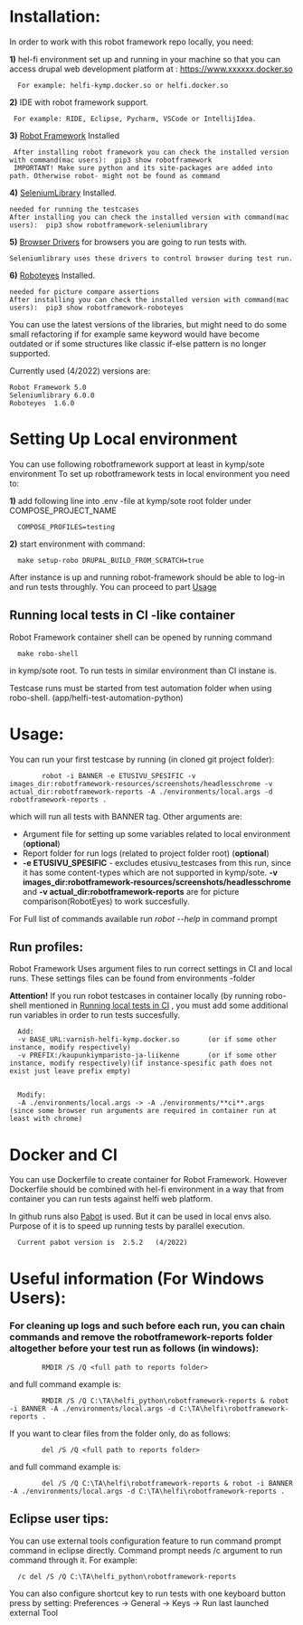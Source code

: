 # Installation:

In order to work with this robot framework repo locally, you need:

**1)** hel-fi environment set up and running in your machine so that you can access drupal web development platform at : https://www.xxxxxx.docker.so  
      
      For example: helfi-kymp.docker.so or helfi.docker.so
  
**2)** IDE with robot framework support.
     
     For example: RIDE, Eclipse, Pycharm, VSCode or IntellijIdea.
    
**3)**  [Robot Framework](https://robotframework.org/robotframework/latest/RobotFrameworkUserGuide.html#installation-instructions) Installed
      
     After installing robot framework you can check the installed version with command(mac users):  pip3 show robotframework
     IMPORTANT! Make sure python and its site-packages are added into path. Otherwise robot- might not be found as command
    
**4)**  [SeleniumLibrary](https://pypi.org/project/robotframework-seleniumlibrary/) Installed. 

    needed for running the testcases
    After installing you can check the installed version with command(mac users):  pip3 show robotframework-seleniumlibrary
    
**5)**  [Browser Drivers](https://pypi.org/project/robotframework-seleniumlibrary/#browser-drivers) for browsers you are going to run tests with.
    
    Seleniumlibrary uses these drivers to control browser during test run.

**6)**  [Roboteyes](https://github.com/jz-jess/RobotEyes) Installed.  

    needed for picture compare assertions
    After installing you can check the installed version with command(mac users):  pip3 show robotframework-roboteyes



            
You can use the latest versions of the libraries, but might need to do some small refactoring if for example same keyword would have become outdated or if some structures like classic if-else pattern is no longer supported.

Currently used (4/2022) versions are:

    Robot Framework 5.0
    Seleniumlibrary 6.0.0
    Roboteyes  1.6.0

# Setting Up Local environment
You can use following robotframework support at least in kymp/sote environment 
To set up robotframework tests in local environment you need to:

**1)** add following line into .env -file at kymp/sote root folder under COMPOSE_PROJECT_NAME

      COMPOSE_PROFILES=testing
**2)** start environment with command:

      make setup-robo DRUPAL_BUILD_FROM_SCRATCH=true
After instance is up and running robot-framework should be able to log-in and run tests throughly. You can proceed to part [Usage](https://github.com/City-of-Helsinki/helfi-test-automation-python#usage)

## Running local tests in CI -like container
Robot Framework container shell can be opened by running command 

      make robo-shell
in kymp/sote root. To run tests in similar environment than CI instane is.

Testcase runs must be started from test automation folder when using robo-shell.  (app/helfi-test-automation-python)

# Usage:
You can run your first testcase by running (in cloned git project folder):

            robot -i BANNER -e ETUSIVU_SPESIFIC -v images_dir:robotframework-resources/screenshots/headlesschrome -v actual_dir:robotframework-reports -A ./environments/local.args -d robotframework-reports .
which will run all tests with BANNER tag. Other arguments are:
- Argument file for setting up some variables related to local environment (**optional**)
- Report folder for run logs (related to project folder root)  (**optional**)
- **-e ETUSIVU_SPESIFIC** - excludes etusivu_testcases from this run, since it has some content-types which are not supported in kymp/sote.
 **-v images_dir:robotframework-resources/screenshots/headlesschrome** and 
 **-v actual_dir:robotframework-reports** are for picture comparison(RobotEyes) to work succesfully.

For Full list of commands available run *robot --help* in command prompt
## Run profiles:
Robot Framework Uses argument files to run correct settings in CI and local runs. These settings files can be found from environments -folder

**Attention!**
If you run robot testcases in container locally (by running robo-shell mentioned in [Running local tests in CI](https://github.com/City-of-Helsinki/helfi-test-automation-python#running-local-tests-in-ci--like-container) , you must add some additional run variables in order to run tests succesfully.

      Add:
      -v BASE_URL:varnish-helfi-kymp.docker.so       (or if some other instance, modify respectively)
      -v PREFIX:/kaupunkiymparisto-ja-liikenne       (or if some other instance, modify respectively)(if instance-spesific path does not exist just leave prefix empty)
     

      Modify:
      -A ./environments/local.args -> -A ./environments/**ci**.args    (since some browser run arguments are required in container run at least with chrome)

# Docker and CI
You can use Dockerfile to create container for Robot Framework. However Dockerfile should be combined with hel-fi environment in a way that from container you can run tests against helfi web platform.

In github runs also [Pabot](https://github.com/mkorpela/pabot) is used. But it can be used in local envs also. Purpose of it is to speed up running tests by parallel execution.

      Current pabot version is  2.5.2   (4/2022)



# Useful information (For Windows Users):
### For cleaning up logs and such before each run, you can chain commands and remove the robotframework-reports folder altogether before your test run as follows (in windows):
            
            RMDIR /S /Q <full path to reports folder>
and full command example is:            
            
            RMDIR /S /Q C:\TA\helfi_python\robotframework-reports & robot -i BANNER -A ./environments/local.args -d C:\TA\helfi\robotframework-reports .

If you want to clear files from the folder only, do as follows:            


            del /S /Q <full path to reports folder>
and full command example is:

            del /S /Q C:\TA\helfi\robotframework-reports & robot -i BANNER -A ./environments/local.args -d C:\TA\helfi\robotframework-reports .

## Eclipse user tips:
You can use external tools configuration feature to run command prompt command in eclipse directly. Command prompt needs /c argument to run command through it. For example:

      /c del /S /Q C:\TA\helfi_python\robotframework-reports
      
      
You can also configure shortcut key to run tests with one keyboard button press by setting: Preferences -> General -> Keys -> Run last launched external Tool
